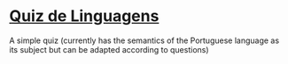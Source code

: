 # [Quiz de Linguagens](https://visnowden.github.io/quiz)

A simple quiz (currently has the semantics of the Portuguese language as its subject but can be adapted according to questions)
